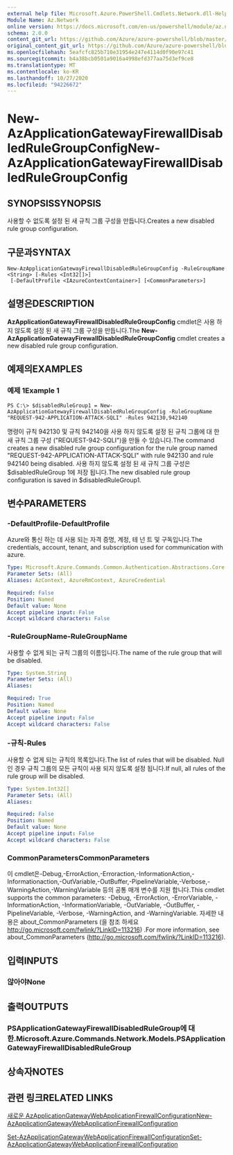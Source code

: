 ```yaml
---
external help file: Microsoft.Azure.PowerShell.Cmdlets.Network.dll-Help.xml
Module Name: Az.Network
online version: https://docs.microsoft.com/en-us/powershell/module/az.network/new-azapplicationgatewayfirewalldisabledrulegroupconfig
schema: 2.0.0
content_git_url: https://github.com/Azure/azure-powershell/blob/master/src/Network/Network/help/New-AzApplicationGatewayFirewallDisabledRuleGroupConfig.md
original_content_git_url: https://github.com/Azure/azure-powershell/blob/master/src/Network/Network/help/New-AzApplicationGatewayFirewallDisabledRuleGroupConfig.md
ms.openlocfilehash: 5eafcfc825b710e31954e247e4114d0f90e97c41
ms.sourcegitcommit: b4a38bcb0501a9016a4998efd377aa75d3ef9ce8
ms.translationtype: MT
ms.contentlocale: ko-KR
ms.lasthandoff: 10/27/2020
ms.locfileid: "94226672"
---
```

# <span data-ttu-id="e61a3-101">New-AzApplicationGatewayFirewallDisabledRuleGroupConfig</span><span class="sxs-lookup"><span data-stu-id="e61a3-101">New-AzApplicationGatewayFirewallDisabledRuleGroupConfig</span></span>

## <span data-ttu-id="e61a3-102">SYNOPSIS</span><span class="sxs-lookup"><span data-stu-id="e61a3-102">SYNOPSIS</span></span>
<span data-ttu-id="e61a3-103">사용할 수 없도록 설정 된 새 규칙 그룹 구성을 만듭니다.</span><span class="sxs-lookup"><span data-stu-id="e61a3-103">Creates a new disabled rule group configuration.</span></span>

## <span data-ttu-id="e61a3-104">구문과</span><span class="sxs-lookup"><span data-stu-id="e61a3-104">SYNTAX</span></span>

```
New-AzApplicationGatewayFirewallDisabledRuleGroupConfig -RuleGroupName <String> [-Rules <Int32[]>]
 [-DefaultProfile <IAzureContextContainer>] [<CommonParameters>]
```

## <span data-ttu-id="e61a3-105">설명은</span><span class="sxs-lookup"><span data-stu-id="e61a3-105">DESCRIPTION</span></span>
<span data-ttu-id="e61a3-106">**AzApplicationGatewayFirewallDisabledRuleGroupConfig** cmdlet은 사용 하지 않도록 설정 된 새 규칙 그룹 구성을 만듭니다.</span><span class="sxs-lookup"><span data-stu-id="e61a3-106">The **New-AzApplicationGatewayFirewallDisabledRuleGroupConfig** cmdlet creates a new disabled rule group configuration.</span></span>

## <span data-ttu-id="e61a3-107">예제의</span><span class="sxs-lookup"><span data-stu-id="e61a3-107">EXAMPLES</span></span>

### <span data-ttu-id="e61a3-108">예제 1</span><span class="sxs-lookup"><span data-stu-id="e61a3-108">Example 1</span></span>
```
PS C:\> $disabledRuleGroup1 = New-AzApplicationGatewayFirewallDisabledRuleGroupConfig -RuleGroupName "REQUEST-942-APPLICATION-ATTACK-SQLI" -Rules 942130,942140
```

<span data-ttu-id="e61a3-109">명령이 규칙 942130 및 규칙 942140을 사용 하지 않도록 설정 된 규칙 그룹에 대 한 새 규칙 그룹 구성 ("REQUEST-942-SQLI")을 만들 수 있습니다.</span><span class="sxs-lookup"><span data-stu-id="e61a3-109">The command creates a new disabled rule group configuration for the rule group named "REQUEST-942-APPLICATION-ATTACK-SQLI" with rule 942130 and rule 942140 being disabled.</span></span> <span data-ttu-id="e61a3-110">사용 하지 않도록 설정 된 새 규칙 그룹 구성은 $disabledRuleGroup 1에 저장 됩니다.</span><span class="sxs-lookup"><span data-stu-id="e61a3-110">The new disabled rule group configuration is saved in $disabledRuleGroup1.</span></span>

## <span data-ttu-id="e61a3-111">변수</span><span class="sxs-lookup"><span data-stu-id="e61a3-111">PARAMETERS</span></span>

### <span data-ttu-id="e61a3-112">-DefaultProfile</span><span class="sxs-lookup"><span data-stu-id="e61a3-112">-DefaultProfile</span></span>
<span data-ttu-id="e61a3-113">Azure와 통신 하는 데 사용 되는 자격 증명, 계정, 테 넌 트 및 구독입니다.</span><span class="sxs-lookup"><span data-stu-id="e61a3-113">The credentials, account, tenant, and subscription used for communication with azure.</span></span>

```yaml
Type: Microsoft.Azure.Commands.Common.Authentication.Abstractions.Core.IAzureContextContainer
Parameter Sets: (All)
Aliases: AzContext, AzureRmContext, AzureCredential

Required: False
Position: Named
Default value: None
Accept pipeline input: False
Accept wildcard characters: False
```

### <span data-ttu-id="e61a3-114">-RuleGroupName</span><span class="sxs-lookup"><span data-stu-id="e61a3-114">-RuleGroupName</span></span>
<span data-ttu-id="e61a3-115">사용할 수 없게 되는 규칙 그룹의 이름입니다.</span><span class="sxs-lookup"><span data-stu-id="e61a3-115">The name of the rule group that will be disabled.</span></span>

```yaml
Type: System.String
Parameter Sets: (All)
Aliases:

Required: True
Position: Named
Default value: None
Accept pipeline input: False
Accept wildcard characters: False
```

### <span data-ttu-id="e61a3-116">-규칙</span><span class="sxs-lookup"><span data-stu-id="e61a3-116">-Rules</span></span>
<span data-ttu-id="e61a3-117">사용할 수 없게 되는 규칙의 목록입니다.</span><span class="sxs-lookup"><span data-stu-id="e61a3-117">The list of rules that will be disabled.</span></span>
<span data-ttu-id="e61a3-118">Null 인 경우 규칙 그룹의 모든 규칙이 사용 되지 않도록 설정 됩니다.</span><span class="sxs-lookup"><span data-stu-id="e61a3-118">If null, all rules of the rule group will be disabled.</span></span>

```yaml
Type: System.Int32[]
Parameter Sets: (All)
Aliases:

Required: False
Position: Named
Default value: None
Accept pipeline input: False
Accept wildcard characters: False
```

### <span data-ttu-id="e61a3-119">CommonParameters</span><span class="sxs-lookup"><span data-stu-id="e61a3-119">CommonParameters</span></span>
<span data-ttu-id="e61a3-120">이 cmdlet은-Debug,-ErrorAction,-Erroraction,-InformationAction,-Informationaction,-OutVariable,-OutBuffer,-PipelineVariable,-Verbose,-WarningAction,-WarningVariable 등의 공통 매개 변수를 지원 합니다.</span><span class="sxs-lookup"><span data-stu-id="e61a3-120">This cmdlet supports the common parameters: -Debug, -ErrorAction, -ErrorVariable, -InformationAction, -InformationVariable, -OutVariable, -OutBuffer, -PipelineVariable, -Verbose, -WarningAction, and -WarningVariable.</span></span> <span data-ttu-id="e61a3-121">자세한 내용은 about_CommonParameters (을 참조 하세요 http://go.microsoft.com/fwlink/?LinkID=113216) .</span><span class="sxs-lookup"><span data-stu-id="e61a3-121">For more information, see about_CommonParameters (http://go.microsoft.com/fwlink/?LinkID=113216).</span></span>

## <span data-ttu-id="e61a3-122">입력</span><span class="sxs-lookup"><span data-stu-id="e61a3-122">INPUTS</span></span>

### <span data-ttu-id="e61a3-123">않아야</span><span class="sxs-lookup"><span data-stu-id="e61a3-123">None</span></span>

## <span data-ttu-id="e61a3-124">출력</span><span class="sxs-lookup"><span data-stu-id="e61a3-124">OUTPUTS</span></span>

### <span data-ttu-id="e61a3-125">PSApplicationGatewayFirewallDisabledRuleGroup에 대 한.</span><span class="sxs-lookup"><span data-stu-id="e61a3-125">Microsoft.Azure.Commands.Network.Models.PSApplicationGatewayFirewallDisabledRuleGroup</span></span>

## <span data-ttu-id="e61a3-126">상속자</span><span class="sxs-lookup"><span data-stu-id="e61a3-126">NOTES</span></span>

## <span data-ttu-id="e61a3-127">관련 링크</span><span class="sxs-lookup"><span data-stu-id="e61a3-127">RELATED LINKS</span></span>

[<span data-ttu-id="e61a3-128">새로운 AzApplicationGatewayWebApplicationFirewallConfiguration</span><span class="sxs-lookup"><span data-stu-id="e61a3-128">New-AzApplicationGatewayWebApplicationFirewallConfiguration</span></span>](./New-AzApplicationGatewayWebApplicationFirewallConfiguration.md)

[<span data-ttu-id="e61a3-129">Set-AzApplicationGatewayWebApplicationFirewallConfiguration</span><span class="sxs-lookup"><span data-stu-id="e61a3-129">Set-AzApplicationGatewayWebApplicationFirewallConfiguration</span></span>](./Set-AzApplicationGatewayWebApplicationFirewallConfiguration.md)

